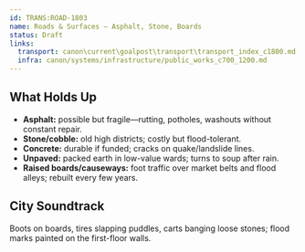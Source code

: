 ```yaml
---
id: TRANS:ROAD-1803
name: Roads & Surfaces — Asphalt, Stone, Boards
status: Draft
links:
  transport: canon\current\goalpost\transport\transport_index_c1800.md
  infra: canon/systems/infrastructure/public_works_c700_1200.md
---
```


## What Holds Up
- **Asphalt:** possible but fragile—rutting, potholes, washouts without constant repair.
- **Stone/cobble:** old high districts; costly but flood-tolerant.
- **Concrete:** durable if funded; cracks on quake/landslide lines.
- **Unpaved:** packed earth in low-value wards; turns to soup after rain.
- **Raised boards/causeways:** foot traffic over market belts and flood alleys; rebuilt every few years.

## City Soundtrack
Boots on boards, tires slapping puddles, carts banging loose stones; flood marks painted on the first-floor walls.
